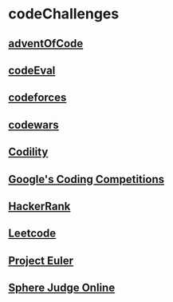 # codeChallenges

## [adventOfCode](adventofcode/generatedReadme.md)

## [codeEval](codeEval/generatedReadme.md)

## [codeforces](codeforces/generatedReadme.md)

## [codewars](codewars/generatedReadme.md)

## [Codility](codility/generatedReadme.md)

## [Google's Coding Competitions](codingcompetitions/generatedReadme.md)

## [HackerRank](hackerRank/generatedReadme.md)

## [Leetcode](leetcode/generatedReadme.md)

## [Project Euler](projectEuler/generatedReadme.md)

## [Sphere Judge Online](spoj/generatedReadme.md)





